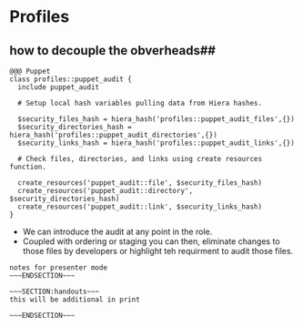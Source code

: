 <!SLIDE>
# Profiles  #
## how to decouple the obverheads##

    @@@ Puppet
    class profiles::puppet_audit {
      include puppet_audit

      # Setup local hash variables pulling data from Hiera hashes.

      $security_files_hash = hiera_hash('profiles::puppet_audit_files',{})
      $security_directories_hash = hiera_hash('profiles::puppet_audit_directories',{})
      $security_links_hash = hiera_hash('profiles::puppet_audit_links',{})

      # Check files, directories, and links using create resources function.

      create_resources('puppet_audit::file', $security_files_hash)
      create_resources('puppet_audit::directory', $security_directories_hash)
      create_resources('puppet_audit::link', $security_links_hash)
    }

* We can introduce the audit at any point in the role.
* Coupled with ordering or staging you can then, eliminate changes to those files by developers or highlight teh requirment to audit those files.
~~~SECTION:notes~~~
notes for presenter mode
~~~ENDSECTION~~~

~~~SECTION:handouts~~~
this will be additional in print

~~~ENDSECTION~~~

